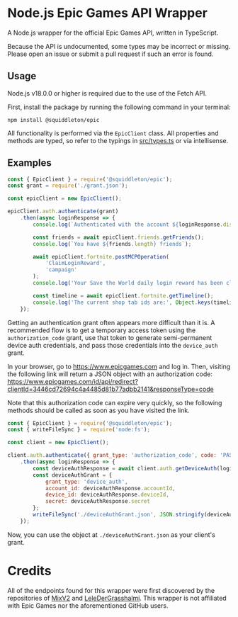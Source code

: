 # Node.js Epic Games API Wrapper

A Node.js wrapper for the official Epic Games API, written in TypeScript.

Because the API is undocumented, some types may be incorrect or missing. Please open an issue or submit a pull request if such an error is found.

## Usage

Node.js v18.0.0 or higher is required due to the use of the Fetch API.

First, install the package by running the following command in your terminal:

```sh-session
npm install @squiddleton/epic
```

All functionality is performed via the `EpicClient` class. All properties and methods are typed, so refer to the typings in [src/types.ts](src/types.ts) or via intellisense.

## Examples

```js
const { EpicClient } = require('@squiddleton/epic');
const grant = require('./grant.json');

const epicClient = new EpicClient();

epicClient.auth.authenticate(grant)
	.then(async loginResponse => {
		console.log(`Authenticated with the account ${loginResponse.displayName}`);

		const friends = await epicClient.friends.getFriends();
		console.log(`You have ${friends.length} friends`);

		await epicClient.fortnite.postMCPOperation(
			'ClaimLoginReward',
			'campaign'
		);
		console.log('Your Save the World daily login reward has been claimed');

		const timeline = await epicClient.fortnite.getTimeline();
		console.log('The current shop tab ids are:', Object.keys(timeline.channels['client-events'].states[0].state.sectionStoreEnds));
	});
```

Getting an authentication grant often appears more difficult than it is. A recommended flow is to get a temporary access token using the `authorization_code` grant, use that token to generate semi-permanent device auth credentials, and pass those credentials into the `device_auth` grant.

In your browser, go to https://www.epicgames.com and log in. Then, visiting the following link will return a JSON object with an authorization code: https://www.epicgames.com/id/api/redirect?clientId=3446cd72694c4a4485d81b77adbb2141&responseType=code

Note that this authorization code can expire very quickly, so the following methods should be called as soon as you have visited the link.

```js
const { EpicClient } = require('@squiddleton/epic');
const { writeFileSync } = require('node:fs');

const client = new EpicClient();

client.auth.authenticate({ grant_type: 'authorization_code', code: 'PASTE YOUR AUTHORIZATION CODE HERE' })
	.then(async loginResponse => {
		const deviceAuthResponse = await client.auth.getDeviceAuth(loginResponse.account_id, loginResponse.access_token);
		const deviceAuthGrant = {
			grant_type: 'device_auth',
			account_id: deviceAuthResponse.accountId,
			device_id: deviceAuthResponse.deviceId,
			secret: deviceAuthResponse.secret
		};
		writeFileSync('./deviceAuthGrant.json', JSON.stringify(deviceAuthGrant));
	});
```

Now, you can use the object at `./deviceAuthGrant.json` as your client's grant.

# Credits
All of the endpoints found for this wrapper were first discovered by the repositories of [MixV2](https://github.com/MixV2/EpicResearch) and [LeleDerGrasshalmi](https://github.com/LeleDerGrasshalmi/FortniteEndpointsDocumentation). This wrapper is not affiliated with Epic Games nor the aforementioned GitHub users.
